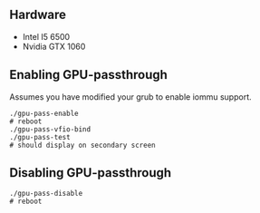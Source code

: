 ## Hardware

 - Intel I5 6500
 - Nvidia GTX 1060

## Enabling GPU-passthrough

Assumes you have modified your grub to enable iommu support.

```
./gpu-pass-enable
# reboot
./gpu-pass-vfio-bind
./gpu-pass-test
# should display on secondary screen
```

## Disabling GPU-passthrough

```
./gpu-pass-disable
# reboot
```
